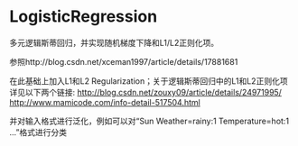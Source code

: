 # LogisticRegression

多元逻辑斯蒂回归，并实现随机梯度下降和L1/L2正则化项。

参照http://blog.csdn.net/xceman1997/article/details/17881681

在此基础上加入L1和L2 Regularization；关于逻辑斯蒂回归中的L1和L2正则化项详见以下两个链接:
http://blog.csdn.net/zouxy09/article/details/24971995/ 
http://www.mamicode.com/info-detail-517504.html

并对输入格式进行泛化，例如可以对“Sun Weather=rainy:1 Temperature=hot:1 ...”格式进行分类
